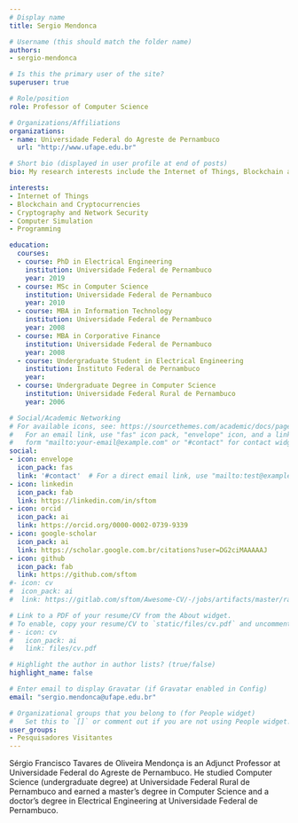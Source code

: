```yaml
---
# Display name
title: Sergio Mendonca

# Username (this should match the folder name)
authors:
- sergio-mendonca

# Is this the primary user of the site?
superuser: true

# Role/position
role: Professor of Computer Science

# Organizations/Affiliations
organizations:
- name: Universidade Federal do Agreste de Pernambuco
  url: "http://www.ufape.edu.br"

# Short bio (displayed in user profile at end of posts)
bio: My research interests include the Internet of Things, Blockchain and Cryptocurrencies, Cryptography and Network Security, Computer Simulations, and Programming.

interests:
- Internet of Things
- Blockchain and Cryptocurrencies
- Cryptography and Network Security
- Computer Simulation
- Programming

education:
  courses:
  - course: PhD in Electrical Engineering
    institution: Universidade Federal de Pernambuco
    year: 2019
  - course: MSc in Computer Science
    institution: Universidade Federal de Pernambuco
    year: 2010
  - course: MBA in Information Technology
    institution: Universidade Federal de Pernambuco
    year: 2008
  - course: MBA in Corporative Finance
    institution: Universidade Federal de Pernambuco
    year: 2008
  - course: Undergraduate Student in Electrical Engineering
    institution: Instituto Federal de Pernambuco
    year: 
  - course: Undergraduate Degree in Computer Science
    institution: Universidade Federal Rural de Pernambuco
    year: 2006

# Social/Academic Networking
# For available icons, see: https://sourcethemes.com/academic/docs/page-builder/#icons
#   For an email link, use "fas" icon pack, "envelope" icon, and a link in the
#   form "mailto:your-email@example.com" or "#contact" for contact widget.
social:
- icon: envelope
  icon_pack: fas
  link: '#contact'  # For a direct email link, use "mailto:test@example.org".
- icon: linkedin
  icon_pack: fab
  link: https://linkedin.com/in/sftom 
- icon: orcid
  icon_pack: ai
  link: https://orcid.org/0000-0002-0739-9339
- icon: google-scholar
  icon_pack: ai
  link: https://scholar.google.com.br/citations?user=DG2ciMAAAAAJ
- icon: github
  icon_pack: fab
  link: https://github.com/sftom
#- icon: cv
#  icon_pack: ai
#  link: https://gitlab.com/sftom/Awesome-CV/-/jobs/artifacts/master/raw/examples/cv.pdf?job=pdf

# Link to a PDF of your resume/CV from the About widget.
# To enable, copy your resume/CV to `static/files/cv.pdf` and uncomment the lines below.
# - icon: cv
#   icon_pack: ai
#   link: files/cv.pdf

# Highlight the author in author lists? (true/false)
highlight_name: false

# Enter email to display Gravatar (if Gravatar enabled in Config)
email: "sergio.mendonca@ufape.edu.br"

# Organizational groups that you belong to (for People widget)
#   Set this to `[]` or comment out if you are not using People widget.
user_groups:
- Pesquisadores Visitantes
---
```


Sérgio Francisco Tavares de Oliveira Mendonça is an Adjunct Professor at Universidade Federal do Agreste de Pernambuco. He studied Computer Science (undergraduate degree) at Universidade Federal Rural de Pernambuco and earned a master’s degree in Computer Science and a doctor’s degree in Electrical Engineering at Universidade Federal de Pernambuco.
